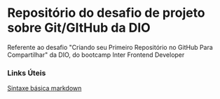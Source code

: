# Repositório do desafio de projeto sobre Git/GItHub da DIO
Referente ao desafio "Criando seu Primeiro Repositório no GitHub Para Compartilhar" da DIO, do bootcamp Inter Frontend Developer

### Links Úteis
[Sintaxe básica markdown](https://www.markdownguide.org/getting-started/)
